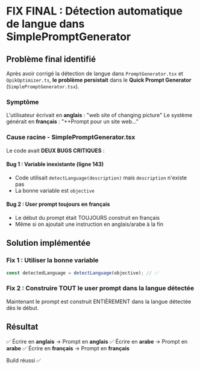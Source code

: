 # FIX FINAL : Détection automatique de langue dans SimplePromptGenerator

## Problème final identifié

Après avoir corrigé la détection de langue dans `PromptGenerator.tsx` et `OpikOptimizer.ts`, **le problème persistait** dans le **Quick Prompt Generator** (`SimplePromptGenerator.tsx`).

### Symptôme

L'utilisateur écrivait en **anglais** : "web site of changing picture"
Le système générait en **français** : "++Prompt pour un site web..."

### Cause racine - SimplePromptGenerator.tsx

Le code avait **DEUX BUGS CRITIQUES** :

#### Bug 1 : Variable inexistante (ligne 143)
- Code utilisait `detectLanguage(description)` mais `description` n'existe pas
- La bonne variable est `objective`

#### Bug 2 : User prompt toujours en français
- Le début du prompt était TOUJOURS construit en français
- Même si on ajoutait une instruction en anglais/arabe à la fin

## Solution implémentée

### Fix 1 : Utiliser la bonne variable
```typescript
const detectedLanguage = detectLanguage(objective); // ✅
```

### Fix 2 : Construire TOUT le user prompt dans la langue détectée
Maintenant le prompt est construit ENTIÈREMENT dans la langue détectée dès le début.

## Résultat

✅ Écrire en **anglais** → Prompt en **anglais**
✅ Écrire en **arabe** → Prompt en **arabe**
✅ Écrire en **français** → Prompt en **français**

Build réussi ✅
